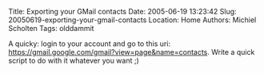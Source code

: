 Title: Exporting your GMail contacts
Date: 2005-06-19 13:23:42
Slug: 20050619-exporting-your-gmail-contacts
Location: Home
Authors: Michiel Scholten
Tags: olddammit

<p>A quicky: login to your account and go to this uri: <a href="https://gmail.google.com/gmail?view=page&name=contacts">https://gmail.google.com/gmail?view=page&name=contacts</a>. Write a quick script to do with it whatever you want ;)</p>